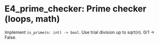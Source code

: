 # E4_prime_checker: Prime checker (loops, math)

Implement `is_prime(n: int) -> bool`. Use trial division up to sqrt(n). 0/1 -> False.
